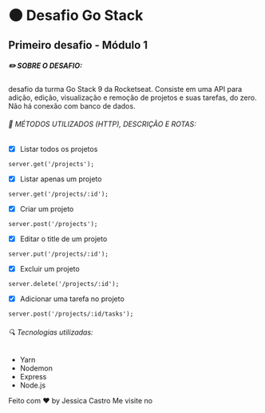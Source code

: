# :new_moon: Desafio Go Stack 
## Primeiro desafio - Módulo 1 

##### :pencil2: SOBRE O DESAFIO:

desafio da turma Go Stack 9 da Rocketseat. Consiste em uma API para adição, edição, visualização e remoção de projetos e suas tarefas, do zero. Não há conexão com banco de dados. 

###### :pushpin: MÉTODOS UTILIZADOS (HTTP), DESCRIÇÃO E ROTAS:
- [x] Listar todos os projetos
```
server.get('/projects');
```

- [x] Listar apenas um projeto
```
server.get('/projects/:id');
```

- [x] Criar um projeto
```
server.post('/projects');
```

- [x] Editar o title de um projeto
```
server.put('/projects/:id');
```

- [x] Excluir um projeto
```
server.delete('/projects/:id');
```

- [x] Adicionar uma tarefa no projeto
```
server.post('/projects/:id/tasks');
```

###### :mag: Tecnologias utilizadas: 

- Yarn
- Nodemon
- Express
- Node.js

Feito com :hearts: by Jessica Castro 
Me visite no
